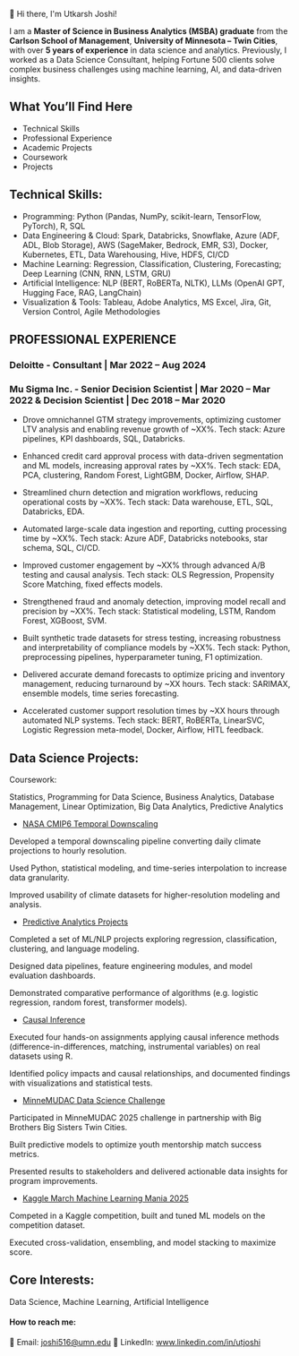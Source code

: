 👋 Hi there, I'm Utkarsh Joshi!

I am a **Master of Science in Business Analytics (MSBA) graduate** from the **Carlson School of Management**, **University of Minnesota – Twin Cities**, with over **5 years of experience** in data science and analytics. Previously, I worked as a Data Science Consultant, helping Fortune 500 clients solve complex business challenges using machine learning, AI, and data-driven insights.

## What You’ll Find Here

- Technical Skills
- Professional Experience 
- Academic Projects
- Coursework
- Projects


## Technical Skills: 
- Programming: Python (Pandas, NumPy, scikit-learn, TensorFlow, PyTorch), R, SQL
- Data Engineering & Cloud: Spark, Databricks, Snowflake, Azure (ADF, ADL, Blob Storage), AWS (SageMaker, Bedrock, EMR, S3), Docker, Kubernetes, ETL, Data Warehousing, Hive, HDFS, CI/CD
- Machine Learning: Regression, Classification, Clustering, Forecasting; Deep Learning (CNN, RNN, LSTM, GRU)
- Artificial Intelligence: NLP (BERT, RoBERTa, NLTK), LLMs (OpenAI GPT, Hugging Face, RAG, LangChain)
- Visualization & Tools: Tableau, Adobe Analytics, MS Excel, Jira, Git, Version Control, Agile Methodologies

## PROFESSIONAL EXPERIENCE

### Deloitte - Consultant | Mar 2022 – Aug 2024
### Mu Sigma Inc. - Senior Decision Scientist | Mar 2020 – Mar 2022 & Decision Scientist | Dec 2018 – Mar 2020

- Drove omnichannel GTM strategy improvements, optimizing customer LTV analysis and enabling revenue growth of ~XX%.
Tech stack: Azure pipelines, KPI dashboards, SQL, Databricks.

- Enhanced credit card approval process with data-driven segmentation and ML models, increasing approval rates by ~XX%.
Tech stack: EDA, PCA, clustering, Random Forest, LightGBM, Docker, Airflow, SHAP.

- Streamlined churn detection and migration workflows, reducing operational costs by ~XX%.
Tech stack: Data warehouse, ETL, SQL, Databricks, EDA.

- Automated large-scale data ingestion and reporting, cutting processing time by ~XX%.
Tech stack: Azure ADF, Databricks notebooks, star schema, SQL, CI/CD.

- Improved customer engagement by ~XX% through advanced A/B testing and causal analysis.
Tech stack: OLS Regression, Propensity Score Matching, fixed effects models.

- Strengthened fraud and anomaly detection, improving model recall and precision by ~XX%.
Tech stack: Statistical modeling, LSTM, Random Forest, XGBoost, SVM.

- Built synthetic trade datasets for stress testing, increasing robustness and interpretability of compliance models by ~XX%.
Tech stack: Python, preprocessing pipelines, hyperparameter tuning, F1 optimization.

- Delivered accurate demand forecasts to optimize pricing and inventory management, reducing turnaround by ~XX hours.
Tech stack: SARIMAX, ensemble models, time series forecasting.

- Accelerated customer support resolution times by ~XX hours through automated NLP systems.
Tech stack: BERT, RoBERTa, LinearSVC, Logistic Regression meta-model, Docker, Airflow, HITL feedback.


## Data Science Projects: 

Coursework: 

Statistics, Programming for Data Science, Business Analytics, Database Management, Linear Optimization, Big Data Analytics, Predictive Analytics 


- [NASA CMIP6 Temporal Downscaling](https://github.com/UtkarshJoshi97/Research_nasa-cmip6-temporal-downscaling-daily2hourly)  

Developed a temporal downscaling pipeline converting daily climate projections to hourly resolution.

Used Python, statistical modeling, and time-series interpolation to increase data granularity.

Improved usability of climate datasets for higher-resolution modeling and analysis.

- [Predictive Analytics Projects](https://github.com/UtkarshJoshi97/PredictiveAnalytics-Workbooks_and_Project)  

Completed a set of ML/NLP projects exploring regression, classification, clustering, and language modeling.

Designed data pipelines, feature engineering modules, and model evaluation dashboards.

Demonstrated comparative performance of algorithms (e.g. logistic regression, random forest, transformer models).

- [Causal Inference](https://github.com/UtkarshJoshi97/Causal-Inference)  

Executed four hands-on assignments applying causal inference methods (difference-in-differences, matching, instrumental variables) on real datasets using R.

Identified policy impacts and causal relationships, and documented findings with visualizations and statistical tests.

- [MinneMUDAC Data Science Challenge](https://github.com/UtkarshJoshi97/MinneMuDAC_DataScience_Challenge)  

Participated in MinneMUDAC 2025 challenge in partnership with Big Brothers Big Sisters Twin Cities.

Built predictive models to optimize youth mentorship match success metrics.

Presented results to stakeholders and delivered actionable data insights for program improvements.

- [Kaggle March Machine Learning Mania 2025](https://github.com/UtkarshJoshi97/Kaggle-Competition-March-Machine-Learning-Mania-2025)  

Competed in a Kaggle competition, built and tuned ML models on the competition dataset.

Executed cross-validation, ensembling, and model stacking to maximize score.

## Core Interests: 

Data Science, Machine Learning, Artificial Intelligence

#### How to reach me:

📧 Email: joshi516@umn.edu
🤝 LinkedIn: www.linkedin.com/in/utjoshi

<!---
UtkarshJoshi97/UtkarshJoshi97 is a ✨ special ✨ repository because its `README.md` (this file) appears on your GitHub profile.
You can click the Preview link to take a look at your changes.
--->

